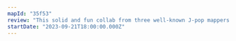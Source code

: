 ```yaml
---
mapId: "35f53"
review: "This solid and fun collab from three well-known J-pop mappers stands out for its two great top diffs, well-mapped downmaps and nice lights on the Lizzo Environment!"
startDate: "2023-09-21T18:00:00.000Z"
---
```

